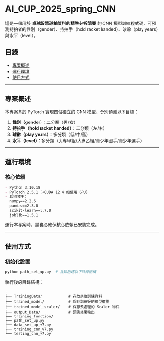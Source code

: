 # AI_CUP_2025_spring_CNN

這是一個用於 **桌球智慧球拍資料的精準分析競賽** 的 CNN 模型訓練程式碼，可預測持拍者的性別（gender）、持拍手（hold racket handed）、球齡（play years）與水平（level）。

## 目錄

- [專案概述](#專案概述)
- [運行環境](#運行環境)
- [使用方式](#使用方式)

---

## 專案概述

本專案基於 PyTorch 實現四個獨立的 CNN 模型，分別預測以下目標：
1. **性別（gender）**：二分類（男/女）
2. **持拍手（hold racket handed）**：二分類（左/右）
3. **球齡（play years）**：多分類（低/中/高）
4. **水平（level）**：多分類（大專甲組/大專乙組/青少年國手/青少年選手）

---

## 運行環境

### 核心依賴
```markdown
- Python 3.10.18
- PyTorch 2.5.1 (+CUDA 12.4 如使用 GPU)
- 其他套件：
  numpy==2.2.6
  pandas==2.3.0
  scikit-learn==1.7.0
  joblib==1.5.1
  ```
運行本專案時，請務必確保核心依賴已安裝完成。

---

## 使用方式

### 初始化設置
```bash
python path_set_up.py  # 自動創建以下目錄結構
```
執行後的目錄結構：
```
.
├── TrainingData/            # 存放原始訓練資料
├── trained_model/           # 保存訓練好的模型權重
├── trained_model_scaler/    # 保存預處理的 Scaler 物件
├── output_Data/             # 預測結果輸出
├── training_function/
├── path_set_up.py
├── data_set_up_v7.py
├── training_cnn_v7.py
└── testing_cnn_v7.py
```



